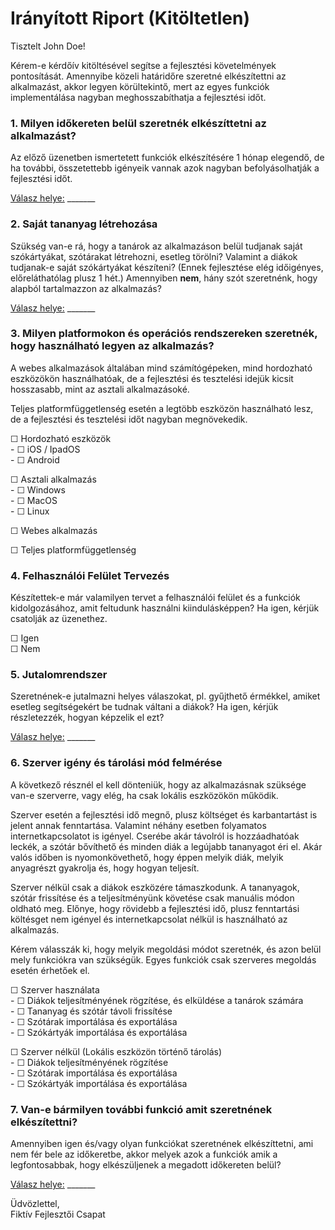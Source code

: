 # Irányított Riport (Kitöltetlen)

Tisztelt John Doe!<br>

Kérem-e kérdőív kitöltésével segítse a fejlesztési követelmények pontosítását. Amennyibe közeli határidőre szeretné elkészítettni az alkalmazást, akkor legyen körültekintő, mert az egyes funkciók implementálása nagyban meghosszabíthatja a fejlesztési időt.

### 1. Milyen időkereten belül szeretnék elkészíttetni az alkalmazást?

Az előző üzenetben ismertetett funkciók elkészítésére 1 hónap elegendő, de ha további, összetettebb igényeik vannak azok nagyban befolyásolhatják a fejlesztési időt.

<u>Válasz helye:</u> _______

### 2. Saját tananyag létrehozása

Szükség van-e rá, hogy a tanárok az alkalmazáson belül tudjanak saját szókártyákat, szótárakat létrehozni, esetleg törölni? Valamint a diákok tudjanak-e saját szókártyákat készíteni? (Ennek fejlesztése elég időigényes, előreláthatólag plusz 1 hét.) Amennyiben **nem**, hány szót szeretnénk, hogy alapból tartalmazzon az alkalmazás?


<u>Válasz helye:</u> _______


### 3. Milyen platformokon és operációs rendszereken szeretnék, hogy használható legyen az alkalmazás?

A webes alkalmazások általában mind számítógépeken, mind hordozható eszközökön használhatóak, de a fejlesztési és tesztelési idejük kicsit hosszasabb, mint az asztali alkalmazásoké.<br>

Teljes platformfüggetlenség esetén a legtöbb eszközön használható lesz, de a fejlesztési és tesztelési időt nagyban megnövekedik.

&#9744; Hordozható eszközök<br>
      - &#9744; iOS / IpadOS<br>
      - &#9744; Android<br>

&#9744; Asztali alkalmazás<br>
      - &#9744; Windows<br>
      - &#9744; MacOS<br>
      - &#9744; Linux<br>

&#9744; Webes alkalmazás

&#9744; Teljes platformfüggetlenség



### 4. Felhasználói Felület Tervezés

Készítettek-e már valamilyen tervet a felhasználói felület és a funkciók kidolgozásához, amit feltudunk használni kiindulásképpen? Ha igen, kérjük csatolják az üzenethez.

&#9744; Igen<br>
&#9744; Nem


### 5. Jutalomrendszer
Szeretnének-e jutalmazni helyes válaszokat, pl. gyűjthető érmékkel, amiket esetleg segítségekért be tudnak váltani a diákok? Ha igen, kérjük részletezzék, hogyan képzelik el ezt?

<u>Válasz helye:</u> _______


### 6. Szerver igény és tárolási mód felmérése

A következő résznél el kell dönteniük, hogy az alkalmazásnak szüksége van-e szerverre, vagy elég, ha csak lokális eszközökön működik.

Szerver esetén a fejlesztési idő megnő, plusz költséget és karbantartást is jelent annak fenntartása. Valamint néhány esetben folyamatos internetkapcsolatot is igényel. Cserébe akár távolról is hozzáadhatóak leckék, a szótár bővíthető és minden diák a legújabb tananyagot éri el. Akár valós időben is nyomonkövethető, hogy éppen melyik diák, melyik anyagrészt gyakrolja és, hogy hogyan teljesít.<br>

Szerver nélkül csak a diákok eszközére támaszkodunk. A tananyagok, szótár frissítése és a teljesítményünk követése csak manuális módon oldható meg. Előnye, hogy rövidebb a fejlesztési idő, plusz fenntartási költésget nem igényel és internetkapcsolat nélkül is használható az alkalmazás.<br>

Kérem válasszák ki, hogy melyik megoldási módot szeretnék, és azon belül mely funkciókra van szükségük. Egyes funkciók csak szerveres megoldás esetén érhetőek el.

&#9744; Szerver használata<br>
      - &#9744; Diákok teljesítményének rögzítése, és elküldése a tanárok számára<br>
      - &#9744; Tananyag és szótár távoli frissítése<br>
      - &#9744; Szótárak importálása és exportálása<br>
      - &#9744; Szókártyák importálása és exportálása<br>

&#9744; Szerver nélkül (Lokális eszközön történő tárolás)<br>
      - &#9744; Diákok teljesítményének rögzítése<br>
      - &#9744; Szótárak importálása és exportálása<br>
      - &#9744; Szókártyák importálása és exportálása<br>
  
### 7. Van-e bármilyen további funkció amit szeretnének elkészítettni?

Amennyiben igen és/vagy olyan funkciókat szeretnének elkészíttetni, ami nem fér bele az időkeretbe, akkor melyek azok a funkciók amik a legfontosabbak, hogy elkészüljenek a megadott időkereten belül?

<u>Válasz helye:</u> _______

Üdvözlettel,<br>
Fiktív Fejlesztői Csapat